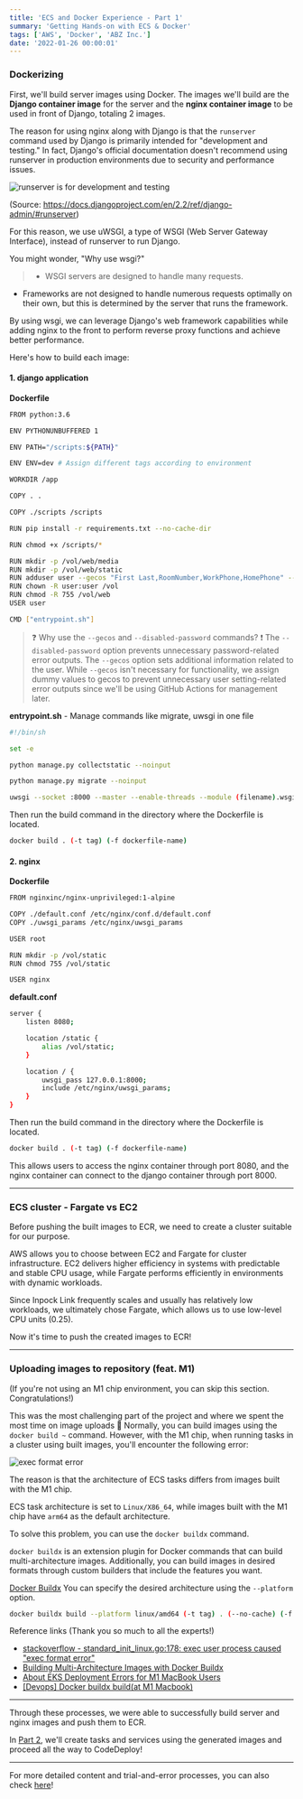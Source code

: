 ```yaml
---
title: 'ECS and Docker Experience - Part 1'
summary: 'Getting Hands-on with ECS & Docker'
tags: ['AWS', 'Docker', 'ABZ Inc.']
date: '2022-01-26 00:00:01'
---
```


### Dockerizing

First, we'll build server images using Docker.
The images we'll build are the **Django container image** for the server and the **nginx container image** to be used in front of Django, totaling 2 images.

The reason for using nginx along with Django is that the `runserver` command used by Django is primarily intended for "development and testing." In fact, Django's official documentation doesn't recommend using runserver in production environments due to security and performance issues.

![runserver is for development and testing](https://images.velog.io/images/gouz7514/post/8cd5583d-efe4-489b-ab2b-e9ecb9f70bae/%E1%84%89%E1%85%B3%E1%84%8F%E1%85%B3%E1%84%85%E1%85%B5%E1%86%AB%E1%84%89%E1%85%A3%E1%86%BA%202022-02-18%20%E1%84%8B%E1%85%A9%E1%84%92%E1%85%AE%202.08.55.png)

(Source: https://docs.djangoproject.com/en/2.2/ref/django-admin/#runserver)

For this reason, we use uWSGI, a type of WSGI (Web Server Gateway Interface), instead of runserver to run Django.

You might wonder, "Why use wsgi?"

> - WSGI servers are designed to handle many requests.
- Frameworks are not designed to handle numerous requests optimally on their own, but this is determined by the server that runs the framework.

By using wsgi, we can leverage Django's web framework capabilities while adding nginx to the front to perform reverse proxy functions and achieve better performance.

Here's how to build each image:

#### 1. django application

**Dockerfile**
```bash
FROM python:3.6

ENV PYTHONUNBUFFERED 1

ENV PATH="/scripts:${PATH}"

ENV ENV=dev # Assign different tags according to environment

WORKDIR /app

COPY . .

COPY ./scripts /scripts

RUN pip install -r requirements.txt --no-cache-dir 

RUN chmod +x /scripts/*

RUN mkdir -p /vol/web/media
RUN mkdir -p /vol/web/static
RUN adduser user --gecos "First Last,RoomNumber,WorkPhone,HomePhone" --disabled-password
RUN chown -R user:user /vol
RUN chmod -R 755 /vol/web
USER user

CMD ["entrypoint.sh"]
```

> ❓ Why use the `--gecos` and `--disabled-password` commands?
❗️ The `--disabled-password` option prevents unnecessary password-related error outputs.
The `--gecos` option sets additional information related to the user. While `--gecos` isn't necessary for functionality, we assign dummy values to gecos to prevent unnecessary user setting-related error outputs since we'll be using GitHub Actions for management later.

**entrypoint.sh** - Manage commands like migrate, uwsgi in one file
```bash
#!/bin/sh

set -e

python manage.py collectstatic --noinput

python manage.py migrate --noinput

uwsgi --socket :8000 --master --enable-threads --module (filename).wsgi
```

Then run the build command in the directory where the Dockerfile is located.
```bash
docker build . (-t tag) (-f dockerfile-name)
```

#### 2. nginx

**Dockerfile**
```bash
FROM nginxinc/nginx-unprivileged:1-alpine

COPY ./default.conf /etc/nginx/conf.d/default.conf
COPY ./uwsgi_params /etc/nginx/uwsgi_params

USER root

RUN mkdir -p /vol/static
RUN chmod 755 /vol/static

USER nginx
```

**default.conf**
```bash
server {
    listen 8080;

    location /static {
        alias /vol/static;
    }

    location / {
        uwsgi_pass 127.0.0.1:8000;
        include /etc/nginx/uwsgi_params;
    }
}
```

Then run the build command in the directory where the Dockerfile is located.
```bash
docker build . (-t tag) (-f dockerfile-name)
```

This allows users to access the nginx container through port 8080, and the nginx container can connect to the django container through port 8000.

***

### ECS cluster - Fargate vs EC2

Before pushing the built images to ECR, we need to create a cluster suitable for our purpose.

AWS allows you to choose between EC2 and Fargate for cluster infrastructure.
EC2 delivers higher efficiency in systems with predictable and stable CPU usage, while Fargate performs efficiently in environments with dynamic workloads.

Since Inpock Link frequently scales and usually has relatively low workloads, we ultimately chose Fargate, which allows us to use low-level CPU units (0.25).

Now it's time to push the created images to ECR!

***

### Uploading images to repository (feat. M1)

(If you're not using an M1 chip environment, you can skip this section. Congratulations!)

This was the most challenging part of the project and where we spent the most time on image uploads 🥲
Normally, you can build images using the `docker build ~` command.
However, with the M1 chip, when running tasks in a cluster using built images, you'll encounter the following error:

![exec format error](https://miro.medium.com/v2/resize:fit:1400/format:webp/1*7N5NUWcHg4Hk5evmW9YJ9A.png)

The reason is that the architecture of ECS tasks differs from images built with the M1 chip.

ECS task architecture is set to `Linux/X86_64`, while images built with the M1 chip have `arm64` as the default architecture.

To solve this problem, you can use the `docker buildx` command.

`docker buildx` is an extension plugin for Docker commands that can build multi-architecture images. Additionally, you can build images in desired formats through custom builders that include the features you want.

[Docker Buildx](https://docs.docker.com/buildx/working-with-buildx/)
You can specify the desired architecture using the `--platform` option.
```bash
docker buildx build --platform linux/amd64 (-t tag) . (--no-cache) (-f Dockerfile name)
```

Reference links (Thank you so much to all the experts!)
- [stackoverflow - standard_init_linux.go:178: exec user process caused "exec format error"](https://stackoverflow.com/questions/42494853/standard-init-linux-go178-exec-user-process-caused-exec-format-error)
- [Building Multi-Architecture Images with Docker Buildx](https://meetup.toast.com/posts/255)
- [About EKS Deployment Errors for M1 MacBook Users](https://appleg1226.tistory.com/35)
- [[Devops] Docker buildx build(at M1 Macbook)](https://velog.io/@inyong_pang/Devops-Docker-buildx-at-M1-Macbook)

***

Through these processes, we were able to successfully build server and nginx images and push them to ECR.

In [Part 2](https://hakjae.dev/posts/use-ecs-with-docker-part-2), we'll create tasks and services using the generated images and proceed all the way to CodeDeploy!

***

For more detailed content and trial-and-error processes, you can also check [here](https://medium.com/ab-z/%EA%B8%89%EA%B2%A9%ED%95%98%EA%B2%8C-%EC%A6%9D%EA%B0%80%ED%95%98%EB%8A%94-%ED%8A%B8%EB%9E%98%ED%94%BD-%EC%96%B4%EB%96%BB%EA%B2%8C-%EB%8C%80%EB%B9%84%ED%95%A0%EA%B9%8C-d92f2fbf2130)!